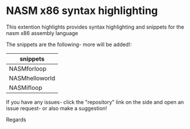 # NASM x86 syntax highlighting

This extention highlights provides syntax highlighting and snippets for the nasm x86 assembly language

The snippets are the following- more will be added!:

|snippets      |
| ------------ |
|NASMforloop   |
|NASMhelloworld|
|NASMifloop    | 


If you have any issues- click the "repository" link on the side and open an issue request- or also make a suggestion!

Regards